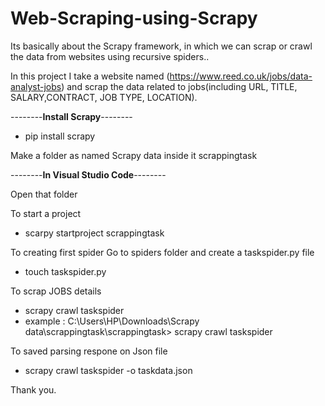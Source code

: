 # Web-Scraping-using-Scrapy


Its basically about the Scrapy framework, in which we can scrap or crawl the data from websites using recursive spiders..

In this project I take a website named (https://www.reed.co.uk/jobs/data-analyst-jobs) and scrap the data related to jobs(including URL, TITLE, SALARY,CONTRACT, JOB TYPE, LOCATION).

--------**Install Scrapy**--------
- pip install scrapy


Make a folder as named Scrapy data inside it scrappingtask 

--------**In Visual Studio Code**--------
  
  Open that folder
  
  To start a project

- scarpy startproject scrappingtask


To creating first spider
Go to spiders folder and create a taskspider.py file

- touch taskspider.py
  


To scrap JOBS details

- scrapy crawl taskspider
- example : C:\Users\HP\Downloads\Scrapy data\scrappingtask\scrappingtask> scrapy crawl taskspider  

To saved parsing respone on Json file

- scrapy crawl taskspider -o taskdata.json


Thank you. 
